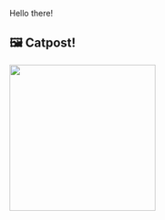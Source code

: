 Hello there!



## 🖼️ Catpost!

<sub>
    <img src="https://cdn2.thecatapi.com/images/MTgzNTY5Mg.jpg" height="256">
</sub>

